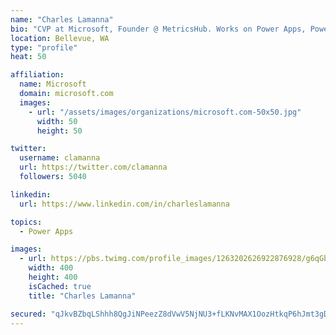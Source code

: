 ```yaml
---
name: "Charles Lamanna"
bio: "CVP at Microsoft, Founder @ MetricsHub. Works on Power Apps, Power Automate, Power Virtual Agent, Common Data Service and Dynamics 365."
location: Bellevue, WA
type: "profile"
heat: 50

affiliation:
  name: Microsoft
  domain: microsoft.com
  images:
    - url: "/assets/images/organizations/microsoft.com-50x50.jpg"
      width: 50
      height: 50

twitter:
  username: clamanna
  url: https://twitter.com/clamanna
  followers: 5040

linkedin:
  url: https://www.linkedin.com/in/charleslamanna

topics:
  - Power Apps

images:
  - url: https://pbs.twimg.com/profile_images/1263202626922876928/g6qGbHZ-_400x400.jpg
    width: 400
    height: 400
    isCached: true
    title: "Charles Lamanna"

secured: "qJkvBZbqLShhh8QgJiNPeezZ8dVwV5NjNU3+fLKNvMAX1OozHtkqP6hJmt3gDZ4C5jxd51V00i/GP7QDRZXXj/aod6vLbsgDdscQ0gfkbUHEbxXSiDpmHaLQJP5wuV1sQQCBpitT1Jk9tAcNQmxXE3WfP50V8xbcJpfXopP7Nf83ir5lI/1szl+VlJtQSqaigfrS09EiEzQyPGhLBbOtgp2TjZiC1h97pOBAY79rmwKF7+GukPJWVdKLkPU06Jsmd1ctid75i+D1DPnN61powW/esmEPv+pl36KTb4kPL67vYHnewlweZ/pq2BHChAIH7MCmsE4mK76r7aGDFX4Xq1yETasdBJ1c1DnyYG4v98+F2iIR3hpvoVzP5qrwNqD9RqYbSFraIuqgMwbq/uCUrgjtNqJvl1XC8l3dNPrPuI0=;A/XcYmTYy/Wezl6BOOEE3A=="
---
```


